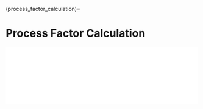 (process_factor_calculation)=
# Process Factor Calculation 

<iframe  class="no-x-scroll" style="width: 100%;" src="../../_static/interactivity/html/pi_process.html" frameBorder="0"></iframe>